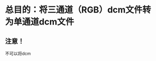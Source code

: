 
# 总目的：将三通道（RGB）dcm文件转为单通道dcm文件
## 注意！
不可以将dcm


<!--stackedit_data:
eyJoaXN0b3J5IjpbMjEyNjUxNTAwOSwyMDQwMjk3NjIyXX0=
-->